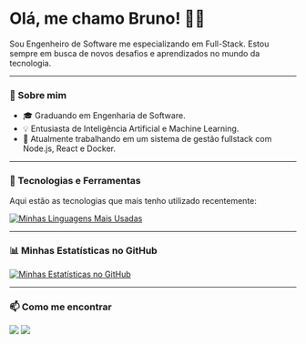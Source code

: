# Olá, me chamo Bruno! 👋✨

Sou Engenheiro de Software me especializando em Full-Stack. Estou sempre em busca de novos desafios e aprendizados no mundo da tecnologia.

---

### 📖 Sobre mim

- 🎓 Graduando em Engenharia de Software.
- 💡 Entusiasta de Inteligência Artificial e Machine Learning.
- 🌱 Atualmente trabalhando em um sistema de gestão fullstack com Node.js, React e Docker.

---

### 🚀 Tecnologias e Ferramentas

Aqui estão as tecnologias que mais tenho utilizado recentemente:

[![Minhas Linguagens Mais Usadas](https://github-readme-stats.vercel.app/api/top-langs/?username=rc-brunk&layout=compact&langs_count=7&theme=radical)](https://github.com/anuraghazra/github-readme-stats)

---

### 📊 Minhas Estatísticas no GitHub

[![Minhas Estatísticas no GitHub](https://github-readme-stats.vercel.app/api?username=rc-brunk&show_icons=true&theme=radical)](https://github.com/anuraghazra/github-readme-stats)

---

### 📫 Como me encontrar

<a href="https://www.linkedin.com/in/bruno-ferreira-13067015b/" target="_blank"><img src="https://img.shields.io/badge/LinkedIn-0077B5?style=for-the-badge&logo=linkedin&logoColor=white" target="_blank"></a>
<a href="brunodev1@icloud.com" target="_blank"><img src="https://img.shields.io/badge/Gmail-D14836?style=for-the-badge&logo=gmail&logoColor=white" target="_blank"></a>
